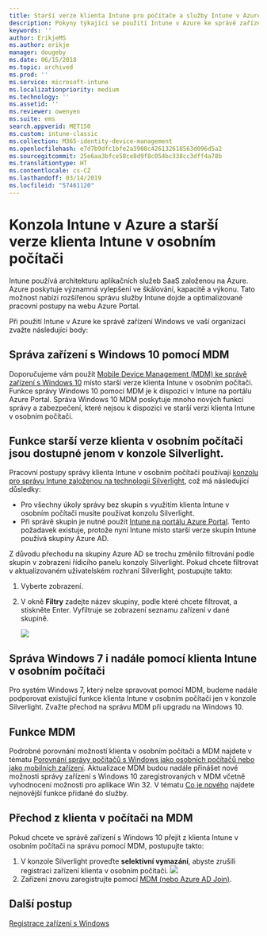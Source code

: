```yaml
---
title: Starší verze klienta Intune pro počítače a služby Intune v Azure
description: Pokyny týkající se použití Intune v Azure ke správě zařízení Windows ve vaší organizaci.
keywords: ''
author: ErikjeMS
ms.author: erikje
manager: dougeby
ms.date: 06/15/2018
ms.topic: archived
ms.prod: ''
ms.service: microsoft-intune
ms.localizationpriority: medium
ms.technology: ''
ms.assetid: ''
ms.reviewer: owenyen
ms.suite: ems
search.appverid: MET150
ms.custom: intune-classic
ms.collection: M365-identity-device-management
ms.openlocfilehash: e7d7b9dfc1bfe2a3908c426132618563d096d5a2
ms.sourcegitcommit: 25e6aa3bfce58ce8d9f8c054bc338cc3dff4a78b
ms.translationtype: HT
ms.contentlocale: cs-CZ
ms.lasthandoff: 03/14/2019
ms.locfileid: "57461120"
---
```

# <a name="intune-on-azure-console-and-legacy-intune-pc-client"></a>Konzola Intune v Azure a starší verze klienta Intune v osobním počítači

Intune používá architekturu aplikačních služeb SaaS založenou na Azure. Azure poskytuje významná vylepšení ve škálování, kapacitě a výkonu. Tato možnost nabízí rozšířenou správu služby Intune dojde a optimalizované pracovní postupy na webu Azure Portal. 

Při použití Intune v Azure ke správě zařízení Windows ve vaší organizaci zvažte následující body:

## <a name="manage-windows-10-devices-by-using-mdm"></a>Správa zařízení s Windows 10 pomocí MDM

Doporučujeme vám použít [Mobile Device Management (MDM) ke správě zařízení s Windows 10](https://docs.microsoft.com/intune/device-restrictions-windows-10) místo starší verze klienta Intune v osobním počítači. Funkce správy Windows 10 pomocí MDM je k dispozici v Intune na portálu Azure Portal. Správa Windows 10 MDM poskytuje mnoho nových funkcí správy a zabezpečení, které nejsou k dispozici ve starší verzi klienta Intune v osobním počítači.

## <a name="legacy-pc-client-features-are-only-available-in-the-silverlight-console"></a>Funkce starší verze klienta v osobním počítači jsou dostupné jenom v konzole Silverlight.

Pracovní postupy správy klienta Intune v osobním počítači používají [konzolu pro správu Intune založenou na technologii Silverlight](https://manage.microsoft.com/), což má následující důsledky:

- Pro všechny úkoly správy bez skupin s využitím klienta Intune v osobním počítači musíte používat konzolu Silverlight.
- Při správě skupin je nutné použít [Intune na portálu Azure Portal](https://portal.azure.com/). Tento požadavek existuje, protože nyní Intune místo starší verze skupin Intune používá skupiny Azure AD. 

Z důvodu přechodu na skupiny Azure AD se trochu změnilo filtrování podle skupin v zobrazení řídicího panelu konzoly Silverlight. Pokud chcete filtrovat v aktualizovaném uživatelském rozhraní Silverlight, postupujte takto:

1. Vyberte zobrazení.
2. V okně **Filtry** zadejte název skupiny, podle které chcete filtrovat, a stiskněte Enter. Vyfiltruje se zobrazení seznamu zařízení v dané skupině.

   ![](media/intune-legacy-pc-client/image01.png)


## <a name="continue-to-manage-windows-7-by-using-intune-pc-client"></a>Správa Windows 7 i nadále pomocí klienta Intune v osobním počítači

Pro systém Windows 7, který nelze spravovat pomocí MDM, budeme nadále podporovat existující funkce klienta Intune v osobním počítači jen v konzole Silverlight. Zvažte přechod na správu MDM při upgradu na Windows 10.

## <a name="mdm-capabilities"></a>Funkce MDM

Podrobné porovnání možností klienta v osobním počítači a MDM najdete v tématu [Porovnání správy počítačů s Windows jako osobních počítačů nebo jako mobilních zařízení](pc-management-comparison.md). Aktualizace MDM budou nadále přinášet nové možnosti správy zařízení s Windows 10 zaregistrovaných v MDM včetně vyhodnocení možnosti pro aplikace Win 32. V tématu [Co je nového](https://docs.microsoft.com/intune/whats-new) najdete nejnovější funkce přidané do služby.

## <a name="switch-from-pc-client-to-mdm"></a>Přechod z klienta v počítači na MDM

Pokud chcete ve správě zařízení s Windows 10 přejít z klienta Intune v osobním počítači na správu pomocí MDM, postupujte takto:

1. V konzole Silverlight proveďte **selektivní vymazání**, abyste zrušili registraci zařízení klienta v osobním počítači.
  ![](media/intune-legacy-pc-client/image02.png)
2. Zařízení znovu zaregistrujte pomocí [MDM (nebo Azure AD Join)](https://docs.microsoft.com/intune/windows-enroll). 

## <a name="next-steps"></a>Další postup
[Registrace zařízení s Windows](https://docs.microsoft.com/intune/windows-enroll)

 
